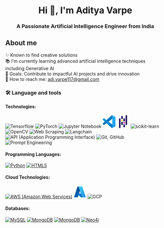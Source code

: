 <h1 align="center">Hi 👋, I'm Aditya Varpe</h1>
<h3 align="center">A Passionate Artificial Intelligence Engineer from India</h3>

<h2 align="left">About me</h2>

<p align="left">✨ Known to find creative solutions <br>📚 I'm currently learning advanced artificial intelligence techniques including Generative AI<br>🎯 Goals: Contribute to impactful AI projects and drive innovation<br>📧 How to reach me: <a href="mailto:adi.varpe117@gmail.com">adi.varpe117@gmail.com</a></p>


<h3 align="left">🛠 Language and tools</h3>

<div align="left">
  <h4>Technologies:</h4>
  <img src="https://avatars.githubusercontent.com/u/15658638?v=4" alt="Tensorflow" height="40"/>
  <img src="https://avatars.githubusercontent.com/u/21003710?v=4" alt="PyTorch" height="40"/>
    <img src="https://upload.wikimedia.org/wikipedia/commons/thumb/3/38/Jupyter_logo.svg/1767px-Jupyter_logo.svg.png" alt="Jupyter Notebook" height="40" width="40"/>

  <img src="https://raw.githubusercontent.com/github/explore/bbd48b997e8d0bef63f676eca4da5e1f76487b56/topics/visual-studio-code/visual-studio-code.png" alt="VS code" height="40" width="40"/>
  <img src="https://raw.githubusercontent.com/devicons/devicon/2ae2a900d2f041da66e950e4d48052658d850630/icons/pandas/pandas-original.svg" alt="pandas" height="40"/>
  <img src="https://upload.wikimedia.org/wikipedia/commons/0/05/Scikit_learn_logo_small.svg" alt="scikit-learn" height="40"/>
  <img src="https://www.vectorlogo.zone/logos/opencv/opencv-icon.svg" alt="OpenCV" height="40"/>
  <img src="https://raw.githubusercontent.com/VinciGit00/Scrapegraph-ai/main/docs/assets/scrapegraphai_logo.png" alt="Web Scraping" height="40"/>
  <img src="https://avatars.githubusercontent.com/u/126733545?s=280&v=4" alt="Langchain" height="40"/>
  <img src="https://img.icons8.com/color/48/000000/api-settings.png" alt="API (Application Programming Interface)" height="40"/>
  <img src="https://img.icons8.com/color/48/000000/github--v1.png" alt="Git, GitHub" height="40"/>
  <img src="https://promptengineering.org/content/images/2023/06/Prompt-engineering-logos.png" alt="Prompt Engineering" height="40"/>

  
  <h4>Programming Languages:</h4>
  <a href="#"><img src="https://cdn.jsdelivr.net/gh/devicons/devicon/icons/python/python-original.svg" alt="Python" height="40"/></a>
  <a href="#"><img src="https://cdn.jsdelivr.net/gh/devicons/devicon/icons/html5/html5-original.svg" alt="HTML5" height="40"/></a>
  
  <h4>Cloud Technologies:</h4>
  <a href="#"><img src="https://cdn.jsdelivr.net/gh/devicons/devicon/icons/amazonwebservices/amazonwebservices-original-wordmark.svg" alt="AWS (Amazon Web Services)" height="40"/></a>
  <a href="#"><img src="https://raw.githubusercontent.com/github/explore/eaef8552d8b082ffafe2bfc8a5023d47da904aac/topics/azure/azure.png" alt="Azure (Microsoft Azure)" height="40"/></a>
  <img src="https://www.vectorlogo.zone/logos/google_cloud/google_cloud-icon.svg" alt="GCP" height="40"/>
  
  <h4>Databases:</h4>
  <a href="#"><img src="https://cdn.jsdelivr.net/gh/devicons/devicon/icons/mysql/mysql-original-wordmark.svg" alt="MySQL" height="40"/></a>
  <a href="#"><img src="https://cdn.jsdelivr.net/gh/devicons/devicon/icons/mongodb/mongodb-original-wordmark.svg" alt="MongoDB" height="40"/></a>
  <a href="#"><img src="https://pypi-camo.freetls.fastly.net/0dff2817a1c53fd57e681e0bcbdcfb1a35b8d6b5/68747470733a2f2f6769746875622e636f6d2f6a696e612d61692f766563746f7264622f626c6f622f6d61696e2f2e676974687562253246696d61676573253246766563746f7264622d6c6f676f2e706e673f7261773d74727565" alt="MongoDB" height="40"/></a>
  <a href="#"><img src="https://camo.githubusercontent.com/d73d9b534d02b19f426361674afcf3a13d6dfe218ae9dc6ef0e6c751d17d912b/68747470733a2f2f646973742e6e656f346a2e636f6d2f77702d636f6e74656e742f75706c6f6164732f32303231303432323134303033342f4e656f346a2d6c6f676f5f636f6c6f722e706e67" alt="Neo4j" height="40"/></a>


  
